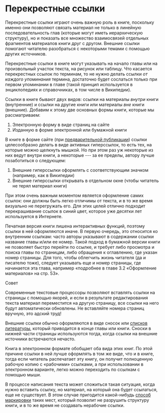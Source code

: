 
# Перекрестные ссылки

Перекрестные ссылки играют очень важную роль в книге, поскольку именно
они позволяют связать материал не только в линейную последовательность
глав (которые могут иметь иерархическую структуру), но и показать все
множество взаимосвязей отдельных фрагментов материалов книги друг с
другом.  Внешние ссылки помогают читателю разобраться с некоторыми
темами с помощью других источников.

Перекрестные ссылки в книге могут указывать на начало главы или на
произвольный участок текста, на рисунок или таблицу.  Что касается
перекрестных ссылок по терминам, то не нужно делать ссылки *от каждого
упоминания* термина, достаточно будет сослаться только при первом
упоминании в главе (такой принцип используется в энциклопедиях и
справочниках, в том числе в Википедии).

Ссылки в книге бывают двух видов: ссылки на материалы *внутри* книги
(внутренние) и ссылки на другие книги или материалы *вне* книги
(внешние).  Добавим к этому две основных формы книги, которые мы
рассматриваем:
1. Электронную форму в виде страниц на сайте
2. Изданную в форме электронной или бумажной книги

В книге в форме сайте (при [предварительной публикации](prepub.md)) ссылки
целесообразно делать в виде активных гиперссылок, то есть тех, на
которые можно щелкнуть мышкой.  Но при этом раз уж некоторые из них
ведут внутри книги, а некоторые --- за ее пределы, автору лучше
позаботиться о следующем:
1. Внешние гиперссылки оформлять с соответствующим значком (например,
   как в Википедии)
2. Внешние гиперссылки открывать в отдельном окне (чтобы читатель не
   терял материал книги)

При этом очень важным моментом является оформление самих ссылок: они
должны быть легко отличимы от текста, и в то же время визуально не
перегружать его.  Для этих целей отлично подходит перекрашивание
ссылок в синий цвет, которое уже десятки лет используется в Интернете.

Печатная версия книги лишена интерактивных функций, поэтому ссылки в
ней оформляются иначе.  В первую очередь, это относится ко внутренним
ссылкам: часто авторы указывают в содержании ссылки название главы
и/или ее номер.  Такой подход в бумажной версии книги не позволяет
быстро перейти по ссылке, и требует либо просмотра и поиска главы по
страницам, либо обращения к оглавлению, где указан номер страницы.
Для того, чтобы облегчить жизнь читателя (да и писателю тоже), следует
указывать еще и номер страницы, где начинается эта глава, например
«подробнее в главе 3.2 «Оформление материалов» на стр. 53».

Совет

Современные текстовые процессоры позволяют вставлять ссылки на
страницы с помощью якорей, и если в результате редактирования текста
материал переместится на другую страницу, все ссылки на него будут
автоматически обновлены.  Не вставляйте номера страниц вручную, это
адский труд!

Внешние ссылки обычно оформляются в виде сносок или [списков
литературы](resources.md), который приводится в конце главы или книги.  Сноски в
нижней части страницы используются тогда, когда ссылки на внешние
источники встречаются нечасто.

Книга в электронном формате обобщает оба вида этих книг.  По этой
причине ссылки в ней лучше оформлять в том же виде, что и в книге,
тогда если читатель распечатает эту книгу, он получит полноценную
рабочую копию с «рабочими» ссылками, а при использовании в электронном
варианте, легко можно переходить по ссылкам с помощью мыши.

В процессе написания текста может сложиться такая ситуация, когда
нужно вставить ссылку, но материал, на который она будет ссылаться,
еще не существует.  В этом случае пригодится какой-нибудь [способ
маркировки](marks.md) таких мест, который позволит не разрушить
структуру книги, и в то же время не создавать нерабочие ссылки.
